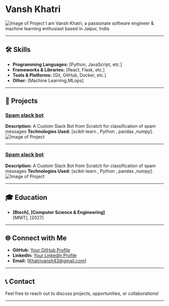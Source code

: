 # Vansh Khatri
![Image of Project](https://web-ecru-three.vercel.app/images/pr.jpg)
I am Vansh Khatri,
a passionate software engineer
& machine learning enthusiast
based in Jaipur, India

---

## 🛠 Skills
- **Programming Languages:** [Python, JavaScript, etc.]
- **Frameworks & Libraries:** [React, Flask, etc.]
- **Tools & Platforms:** [Git, GitHub, Docker, etc.]
- **Other:** [Machine Learning,MLops]

---

## 📂 Projects

### [Spam slack bot](https://github.com/vanshxo/spam-slack)
**Description:** A Custom Slack Bot from Scratch for classification of spam messages 
**Technologies Used:** [scikit-learn , Python , pandas ,numpy].  
![Image of Project](https://web-ecru-three.vercel.app/images/slack.png)

---

### [Spam slack bot](https://github.com/vanshxo/spam-slack)
**Description:** A Custom Slack Bot from Scratch for classification of spam messages 
**Technologies Used:** [scikit-learn , Python , pandas ,numpy].  
![Image of Project](https://web-ecru-three.vercel.app/images/slack.png)

---

## 🎓 Education
- **[Btech], [Computer Science & Engineering]**  
  [MNIT], [2027]

---


## 🌐 Connect with Me
- **GitHub:** [Your GitHub Profile](https://github.com/vanshxo)
- **LinkedIn:** [Your LinkedIn Profile](https://www.linkedin.com/in/vansh-khatri-3589b1282/)
- **Email:** [Khatrivansh43@gmail.com]

---

## 📞 Contact
Feel free to reach out to discuss projects, opportunities, or collaborations!

---
